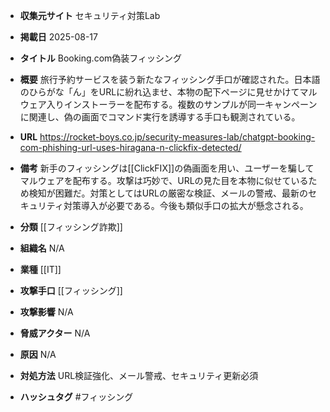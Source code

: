 - **収集元サイト**
セキュリティ対策Lab

- **掲載日**
2025-08-17

- **タイトル**
Booking.com偽装フィッシング

- **概要**
旅行予約サービスを装う新たなフィッシング手口が確認された。日本語のひらがな「ん」をURLに紛れ込ませ、本物の配下ページに見せかけてマルウェア入りインストーラーを配布する。複数のサンプルが同一キャンペーンに関連し、偽の画面でコマンド実行を誘導する手口も観測されている。

- **URL**
https://rocket-boys.co.jp/security-measures-lab/chatgpt-booking-com-phishing-url-uses-hiragana-n-clickfix-detected/

- **備考**
新手のフィッシングは[[ClickFIX]]の偽画面を用い、ユーザーを騙してマルウェアを配布する。攻撃は巧妙で、URLの見た目を本物に似せているため検知が困難だ。対策としてはURLの厳密な検証、メールの警戒、最新のセキュリティ対策導入が必要である。今後も類似手口の拡大が懸念される。

- **分類**
[[フィッシング詐欺]]

- **組織名**
N/A

- **業種**
[[IT]]

- **攻撃手口**
[[フィッシング]]

- **攻撃影響**
N/A

- **脅威アクター**
N/A

- **原因**
N/A

- **対処方法**
URL検証強化、メール警戒、セキュリティ更新必須

- **ハッシュタグ**
#フィッシング
